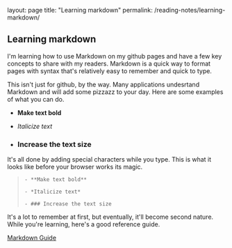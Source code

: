 layout: page
title: "Learning markdown"
permalink: /reading-notes/learning-markdown/

## Learning markdown

I'm learning how to use Markdown on my github pages and have a few key concepts to share with my readers. Markdown is a quick way to format pages with syntax that's relatively easy to remember and quick to type.

This isn't just for github, by the way. Many applications undesrtand Markdown and will add some pizzazz to your day. Here are some examples of what you can do.

- **Make text bold**
- *Italicize text*
 
- ### Increase the text size
 

It's all done by adding special characters while you type. This is what it looks like before your browser works its magic.

> `- **Make text bold**`
> 
> `- *Italicize text*`
> 
> `- ### Increase the text size`

It's a lot to remember at first, but eventually, it'll become second nature. While you're learning, here's a good reference guide.

[Markdown Guide](https://www.markdownguide.org/basic-syntax/ "Overview of common Markdown syntax")
